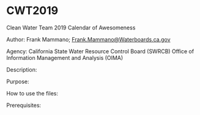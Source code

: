 # CWT2019
Clean Water Team 2019 Calendar of Awesomeness

Author: Frank Mammano; Frank.Mammano@Waterboards.ca.gov

Agency: California State Water Resource Control Board (SWRCB) Office of Information Management and Analysis (OIMA)

Description: 

Purpose:

How to use the files:

Prerequisites:

